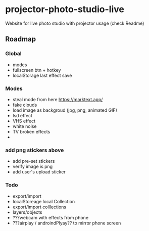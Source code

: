 # projector-photo-studio-live
Website for live photo studio with projector usage (check Readme)

## Roadmap

### Global

* modes
* fullscreen btn + hotkey
* localStorage last effect save

### Modes

* steal mode from here https://marktext.app/
* fake clouds
* load image as backgroud (jpg, png, animated GIF)
* lsd effect
* VHS effect
* white noise
* TV broken effects
* 

### add png stickers above

* add pre-set stickers
* verify image is png
* add user's upload sticker


### Todo

* export/import
* localStoreage local Collection
* export/import colllections
* layers/objects
* ???webcam with effects from phone
* ???airplay / androindPlyay?? to mirror phone screen

